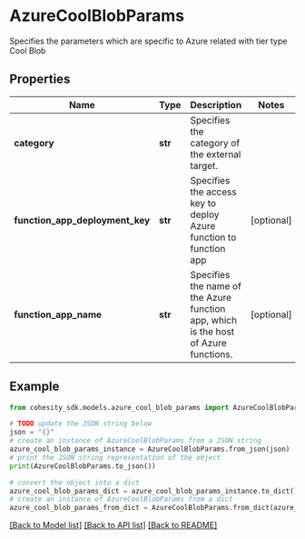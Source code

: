 # AzureCoolBlobParams

Specifies the parameters which are specific to Azure related with tier type Cool Blob

## Properties

Name | Type | Description | Notes
------------ | ------------- | ------------- | -------------
**category** | **str** | Specifies the category of the external target. | 
**function_app_deployment_key** | **str** | Specifies the access key to deploy Azure function to function app | [optional] 
**function_app_name** | **str** | Specifies the name of the Azure function app, which is the host of Azure functions. | [optional] 

## Example

```python
from cohesity_sdk.models.azure_cool_blob_params import AzureCoolBlobParams

# TODO update the JSON string below
json = "{}"
# create an instance of AzureCoolBlobParams from a JSON string
azure_cool_blob_params_instance = AzureCoolBlobParams.from_json(json)
# print the JSON string representation of the object
print(AzureCoolBlobParams.to_json())

# convert the object into a dict
azure_cool_blob_params_dict = azure_cool_blob_params_instance.to_dict()
# create an instance of AzureCoolBlobParams from a dict
azure_cool_blob_params_from_dict = AzureCoolBlobParams.from_dict(azure_cool_blob_params_dict)
```
[[Back to Model list]](../README.md#documentation-for-models) [[Back to API list]](../README.md#documentation-for-api-endpoints) [[Back to README]](../README.md)


